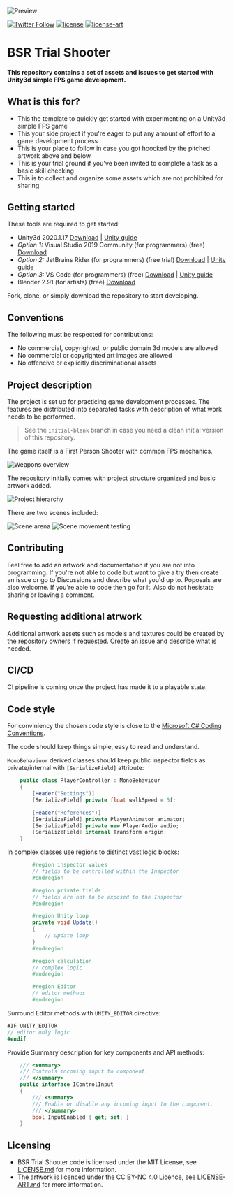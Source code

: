 ![Preview](!readme/img/preview-image.jpg)
 
[![Twitter Follow](https://img.shields.io/twitter/follow/AlekseyMelkor?color=blue&label=Follow%20on%20Twitter&logo=%20&logoColor=%20&style=flat-square)](https://twitter.com/AlekseyMelkor)
[![license](https://img.shields.io/badge/license-MIT-brightgreen.svg?style=flat-square)](https://github.com/amelkor/Unity3d-BSR-Shooter-Trial/blob/master/LICENSE.md)
[![license-art](https://img.shields.io/badge/license--art-CC%20BY--NC%204.0-lightgrey)](https://github.com/amelkor/Unity3d-BSR-Shooter-Trial/blob/master/LICENSE-ART.md)
# BSR Trial Shooter
#### This repository contains a set of assets and issues to get started with Unity3d simple FPS game development.
## What is this for?
- This the template to quickly get started with experimenting on a Unity3d simple FPS game
- This your side project if you're eager to put any amount of effort to a game development process
- This is your place to follow in case you got hoocked by the pitched artwork above and below
- This is your trial ground if you've been invited to complete a task as a basic skill checking
- This is to collect and organize some assets which are not prohibited for sharing

## Getting started
These tools are required to get started:
- Unity3d 2020.1.17 [Download](https://unity3d.com/ru/get-unity/download) | [Unity guide](https://docs.microsoft.com/en-us/visualstudio/gamedev/unity/get-started/getting-started-with-visual-studio-tools-for-unity?pivots=windows)
- _Option 1:_ Visual Studio 2019 Community (for programmers) (free) [Download](https://visualstudio.microsoft.com/vs/community/)
- _Option 2:_ JetBrains Rider (for programmers) (free trial) [Download](https://www.jetbrains.com/rider/)  | [Unity guide](https://www.jetbrains.com/help/rider/Unity.html)
- _Option 3:_ VS Code (for programmers) (free) [Download](https://code.visualstudio.com/download) | [Unity guide](https://code.visualstudio.com/docs/other/unity)
- Blender 2.91 (for artists) (free) [Download](https://www.blender.org/download)

Fork, clone, or simply download the repository to start developing.

## Conventions
The following must be respected for contributions:
- No commercial, copyrighted, or public domain 3d models are allowed
- No commercial or copyrighted art images are allowed
- No offencive or explicitly discriminational assets

## Project description
The project is set up for practicing game development processes. The features are distributed into separated tasks with description of what work needs to be performed.

>See the `initial-blank` branch in case you need a clean initial version of this repository.

The game itself is a First Person Shooter with common FPS mechanics.

![Weapons overview](!readme/img/weapons-overview.jpg)

The repository initially comes with project structure organized and basic artwork added.

![Project hierarchy](!readme/img/project-hierarchy.jpg)

There are two scenes included:

![Scene arena](!readme/img/scene-arena.jpg) ![Scene movement testing](!readme/img/scene-movement-testing.jpg)

## Contributing
Feel free to add an artwork and documentation if you are not into programming. If you're not able to code but want to give a try then create an issue or go to Discussions and describe what you'd up to. Poposals are also welcome. If you're able to code then go for it. Also do not hesistate sharing or leaving a comment.

## Requesting additional atrwork
Additional artwork assets such as models and textures could be created by the repository owners if requested. Create an issue and describe what is needed.

## CI/CD
CI pipeline is coming once the project has made it to a playable state.

## Code style
For conviniency the chosen code style is close to the [Microsoft C# Coding Conventions](https://docs.microsoft.com/en-us/dotnet/csharp/programming-guide/inside-a-program/coding-conventions).

The code should keep things simple, easy to read and understand.

`MonoBehaviuor` derived classes should keep public inspector fields as private/internal with `[SerializeField]` attribute:
```c#
    public class PlayerController : MonoBehaviour
    {
        [Header("Settings")]
        [SerializeField] private float walkSpeed = 5f;

        [Header("References")]
        [SerializeField] private PlayerAnimator animator;
        [SerializeField] private new PlayerAudio audio;
        [SerializeField] internal Transform origin;
    }
```

In complex classes use regions to distinct vast logic blocks:

```c#
        #region inspector values
        // fields to be controlled within the Inspector
        #endregion

        #region private fields
        // fields are not to be exposed to the Inspector
        #endregion

        #region Unity loop
        private void Update()
        {
            // update loop
        }
        #endregion

        #region calculation
        // complex logic
        #endregion

        #region Editor
        // editor methods
        #endregion
```

Surround Editor methods with `UNITY_EDITOR` directive:

```c#
#IF UNITY_EDITOR
// editor only logic
#endif
```

Provide Summary description for key components and API methods:
```c#
    /// <summary>
    /// Controls incoming input to component.
    /// </summary>
    public interface IControlInput
    {
        /// <summary>
        /// Enable or disable any incoming input to the component.
        /// </summary>
        bool InputEnabled { get; set; }
    }
```

## Licensing
- BSR Trial Shooter code is licensed under the MIT License, see  [LICENSE.md](LICENSE.md) for more information.
- The artwork is licenced under the CC BY-NC 4.0 Licence, see [LICENSE-ART.md](LICENSE-ART.md) for more information.
